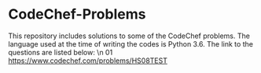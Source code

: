 # CodeChef-Problems
This repository includes solutions to some of the CodeChef problems. The language used at the time of writing the codes is Python 3.6. 
The link to the questions are listed below: \n
01 https://www.codechef.com/problems/HS08TEST 

